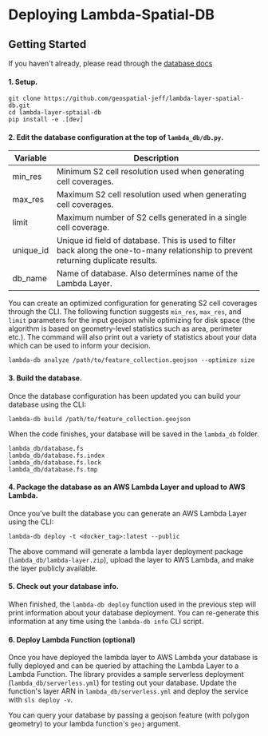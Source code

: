 # Deploying Lambda-Spatial-DB

## Getting Started

If you haven't already, please read through the [database docs](db_schema.md)

#### 1. Setup.

```
git clone https://github.com/geospatial-jeff/lambda-layer-spatial-db.git
cd lambda-layer-sptaial-db
pip install -e .[dev]
```

#### 2. Edit the database configuration at the top of `lambda_db/db.py`.

| Variable  |  Description  |
|---|---|
|  min_res  |  Minimum S2 cell resolution used when generating cell coverages. |
|  max_res  |  Maximum S2 cell resolution used when generating cell coverages. |
|  limit  |  Maximum number of S2 cells generated in a single cell coverage. |
|  unique_id  |  Unique id field of database.  This is used to filter back along the one-to-many relationship to prevent returning duplicate results. |
|  db_name  |  Name of database.  Also determines name of the Lambda Layer. |

You can create an optimized configuration for generating S2 cell coverages through the CLI.  The following function suggests `min_res`, `max_res`, and `limit` parameters for the input geojson while optimizing for disk space (the algorithm is based on geometry-level statistics such as area, perimeter etc.).  The command will also print out a variety of statistics about your data which can be used to inform your decision.

```
lambda-db analyze /path/to/feature_collection.geojson --optimize size
```

#### 3. Build the database.
Once the database configuration has been updated you can build your database using the CLI:
```
lambda-db build /path/to/feature_collection.geojson
```

When the code finishes, your database will be saved in the `lambda_db` folder.
```
lambda_db/database.fs
lambda_db/database.fs.index
lambda_db/database.fs.lock
lambda_db/database.fs.tmp
```

#### 4. Package the database as an AWS Lambda Layer and upload to AWS Lambda.
Once you've built the database you can generate an AWS Lambda Layer using the CLI:
```
lambda-db deploy -t <docker_tag>:latest --public
```
The above command will generate a lambda layer deployment package (`lambda_db/lambda-layer.zip`), upload the layer to AWS Lambda, and make the layer publicly available.

#### 5. Check out your database info.
When finished, the `lambda-db deploy` function used in the previous step will print information about your database deployment.  You can re-generate this information at any time using the `lambda-db info` CLI script.

#### 6. Deploy Lambda Function (optional)
Once you have deployed the lambda layer to AWS Lambda your database is fully deployed and can be queried by attaching the Lambda Layer to a Lambda Function.  The library provides a sample serverless deployment (`lambda_db/serverless.yml`) for testing out your database.  Update the function's layer ARN in `lambda_db/serverless.yml` and deploy the service with `sls deploy -v`.

You can query your database by passing a geojson feature (with polygon geometry) to your lambda function's `geoj` argument.